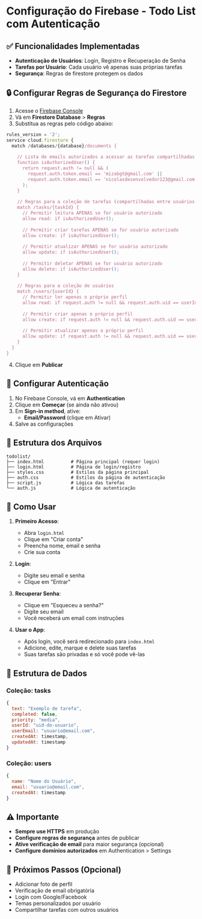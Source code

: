 # Configuração do Firebase - Todo List com Autenticação

## ✅ Funcionalidades Implementadas

- **Autenticação de Usuários**: Login, Registro e Recuperação de Senha
- **Tarefas por Usuário**: Cada usuário vê apenas suas próprias tarefas
- **Segurança**: Regras de firestore protegem os dados

## 🔒 Configurar Regras de Segurança do Firestore

1. Acesse o [Firebase Console](https://console.firebase.google.com/)
2. Vá em **Firestore Database** > **Regras**
3. Substitua as regras pelo código abaixo:

```javascript
rules_version = '2';
service cloud.firestore {
  match /databases/{database}/documents {
    
    // Lista de emails autorizados a acessar as tarefas compartilhadas
    function isAuthorizedUser() {
      return request.auth != null && (
        request.auth.token.email == 'mizabgt@gmail.com' ||
        request.auth.token.email == 'nicolasdesenvolvedor123@gmail.com'
      );
    }
    
    // Regras para a coleção de tarefas (compartilhadas entre usuários autorizados)
    match /tasks/{taskId} {
      // Permitir leitura APENAS se for usuário autorizado
      allow read: if isAuthorizedUser();
      
      // Permitir criar tarefas APENAS se for usuário autorizado
      allow create: if isAuthorizedUser();
      
      // Permitir atualizar APENAS se for usuário autorizado
      allow update: if isAuthorizedUser();
      
      // Permitir deletar APENAS se for usuário autorizado
      allow delete: if isAuthorizedUser();
    }
    
    // Regras para a coleção de usuários
    match /users/{userId} {
      // Permitir ler apenas o próprio perfil
      allow read: if request.auth != null && request.auth.uid == userId;
      
      // Permitir criar apenas o próprio perfil
      allow create: if request.auth != null && request.auth.uid == userId;
      
      // Permitir atualizar apenas o próprio perfil
      allow update: if request.auth != null && request.auth.uid == userId;
    }
  }
}
```

4. Clique em **Publicar**

## 🔐 Configurar Autenticação

1. No Firebase Console, vá em **Authentication**
2. Clique em **Começar** (se ainda não ativou)
3. Em **Sign-in method**, ative:
   - **Email/Password** (clique em Ativar)
4. Salve as configurações

## 📁 Estrutura dos Arquivos

```
todolist/
├── index.html          # Página principal (requer login)
├── login.html          # Página de login/registro
├── styles.css          # Estilos da página principal
├── auth.css            # Estilos da página de autenticação
├── script.js           # Lógica das tarefas
└── auth.js             # Lógica de autenticação
```

## 🚀 Como Usar

1. **Primeiro Acesso**:
   - Abra `login.html`
   - Clique em "Criar conta"
   - Preencha nome, email e senha
   - Crie sua conta

2. **Login**:
   - Digite seu email e senha
   - Clique em "Entrar"

3. **Recuperar Senha**:
   - Clique em "Esqueceu a senha?"
   - Digite seu email
   - Você receberá um email com instruções

4. **Usar o App**:
   - Após login, você será redirecionado para `index.html`
   - Adicione, edite, marque e delete suas tarefas
   - Suas tarefas são privadas e só você pode vê-las

## 🔧 Estrutura de Dados

### Coleção: tasks
```javascript
{
  text: "Exemplo de tarefa",
  completed: false,
  priority: "media",
  userId: "uid-do-usuario",
  userEmail: "usuario@email.com",
  createdAt: timestamp,
  updatedAt: timestamp
}
```

### Coleção: users
```javascript
{
  name: "Nome do Usuário",
  email: "usuario@email.com",
  createdAt: timestamp
}
```

## ⚠️ Importante

- **Sempre use HTTPS** em produção
- **Configure regras de segurança** antes de publicar
- **Ative verificação de email** para maior segurança (opcional)
- **Configure domínios autorizados** em Authentication > Settings

## 🎯 Próximos Passos (Opcional)

- Adicionar foto de perfil
- Verificação de email obrigatória
- Login com Google/Facebook
- Temas personalizados por usuário
- Compartilhar tarefas com outros usuários